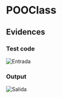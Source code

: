 # POOClass

## Evidences

### Test code
![Entrada](https://github.com/uadyfmat/iteradordemenus-JoseLuisLaraRubio/tree/main/assets/Entrada.png)

### Output
![Salida](https://github.com/uadyfmat/iteradordemenus-JoseLuisLaraRubio/tree/main/assets/Salida.png)

